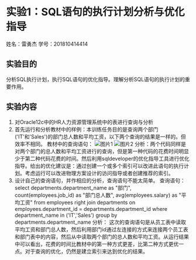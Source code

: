 # 实验1：SQL语句的执行计划分析与优化指导

姓名：雷勇杰
学号：201810414414

## 实验目的

分析SQL执行计划，执行SQL语句的优化指导。理解分析SQL语句的执行计划的重要作用。

## 实验内容

1. 对Oracle12c中的HR人力资源管理系统中的表进行查询与分析
2. 首先运行和分析教材中的样例：本训练任务目的是查询两个部门('IT'和'Sales')的部门总人数和平均工资，以下两个查询的结果是一样的。但效率不相同。
   教材中的查询语句：
   ![图片1](/pict1.png)
   ![图片2](/pict2.png)
   分析：两个代码同样是对两个部门的总人数和平均工资进行的查询，但是第一种代码的花费时间明显少于第二种代码花费的时间。然后利用sqldeveloper的优化指导工具进行优化指导。给出的优化建议是：通过创建一个或多个索引可以改进此语句的执行计划。考虑运行可以改进物理方案设计的访问指导或者创建推荐的索引。
3. 设计自己的查询语句，并作相应的分析，查询语句不能太简单。
   查询语句：
   select departments.department_name as "部门", count(employees.job_id) as "部门总人数",
   avg(employees.salary) as "平均工资"
   from employees right join departments
   on employees.department_id = departments.department_id
   where department_name in ('IT','Sales')
   group by departments.department_name
   分析：
   这次的查询语句是从员工表中读取平均工资和部门总人数，然后利用部门id通过左连接的方式来连接两个员工表和部门表中的内容，然后从中读取两个部门的总人数和平均工资。从运行结果中可以看出，花费的时间比教材中的第一种方式更差，比第二种方式更优一点。对于查询的优化，仍然是建立索引来达到优化的结果。